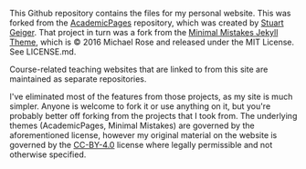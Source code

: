 This Github repository contains the files for my personal website.  This was forked from the [AcademicPages](https://github.com/academicpages/academicpages.github.io) repository, which was created by [Stuart Geiger](https://github.com/staeiou). That project in turn was a fork from the [Minimal Mistakes Jekyll Theme](https://mmistakes.github.io/minimal-mistakes/), which is © 2016 Michael Rose and released under the MIT License. See LICENSE.md.

Course-related teaching websites that are linked to from this site are maintained as separate repositories.

I've eliminated most of the features from those projects, as my site is much simpler. Anyone is welcome to fork it or use anything on it, but you're probably better off forking from the projects that I took from. The underlying themes (AcademicPages, Minimal Mistakes) are governed by the aforementioned license, however my original material on the website is governed by the [CC-BY-4.0](https://creativecommons.org/licenses/by/4.0/) license where legally permissible and not otherwise specified.
